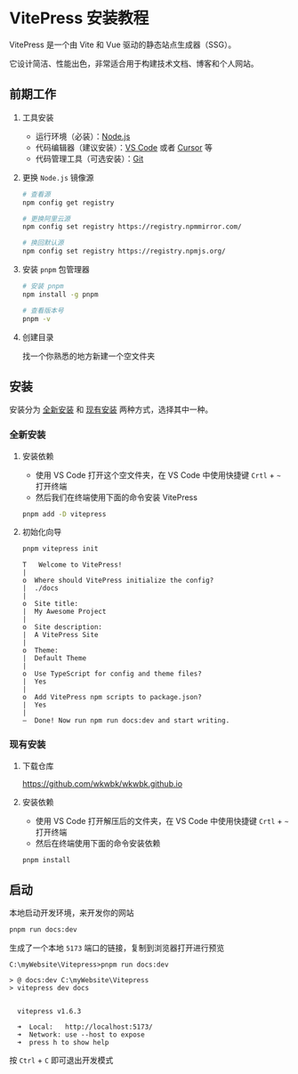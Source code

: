 # VitePress 安装教程

VitePress 是一个由 Vite 和 Vue 驱动的静态站点生成器（SSG）。

它设计简洁、性能出色，非常适合用于构建技术文档、博客和个人网站。

## 前期工作

1. 工具安装

    - 运行环境（必装）：[Node.js](https://nodejs.org/zh-cn/download)
    - 代码编辑器（建议安装）：[VS Code](https://code.visualstudio.com/) 或者 [Cursor](https://cursor.com/) 等
    - 代码管理工具（可选安装）：[Git](https://git-scm.com/downloads)

2. 更换 `Node.js` 镜像源

    ```bash
    # 查看源
    npm config get registry

    # 更换阿里云源
    npm config set registry https://registry.npmmirror.com/

    # 换回默认源
    npm config set registry https://registry.npmjs.org/
    ```

3. 安装 `pnpm` 包管理器

    ```bash
    # 安装 pnpm
    npm install -g pnpm

    # 查看版本号
    pnpm -v
    ```

4. 创建目录

    找一个你熟悉的地方新建一个空文件夹

## 安装

安装分为 [全新安装](#全新安装) 和 [现有安装](#现有安装) 两种方式，选择其中一种。

### 全新安装

1. 安装依赖

    - 使用 VS Code 打开这个空文件夹，在 VS Code 中使用快捷键 `Crtl` + `~` 打开终端
    - 然后我们在终端使用下面的命令安装 VitePress

    ```bash
    pnpm add -D vitepress
    ```

2. 初始化向导

    ```bash
    pnpm vitepress init
    ```

    ```bash:no-line-numbers {4}
    T   Welcome to VitePress!
    |
    o  Where should VitePress initialize the config?
    |  ./docs
    |
    o  Site title:
    |  My Awesome Project
    |
    o  Site description:
    |  A VitePress Site
    |
    o  Theme:
    |  Default Theme
    |
    o  Use TypeScript for config and theme files?
    |  Yes
    |
    o  Add VitePress npm scripts to package.json?
    |  Yes
    |
    —  Done! Now run npm run docs:dev and start writing.
    ```

### 现有安装

1. 下载仓库

    <https://github.com/wkwbk/wkwbk.github.io>

2. 安装依赖

    - 使用 VS Code 打开解压后的文件夹，在 VS Code 中使用快捷键 `Crtl` + `~` 打开终端
    - 然后在终端使用下面的命令安装依赖

    ```bash
    pnpm install
    ```

## 启动

本地启动开发环境，来开发你的网站

```bash
pnpm run docs:dev
```

生成了一个本地 `5173` 端口的链接，复制到浏览器打开进行预览

```bash:no-line-numbers{9}
C:\myWebsite\Vitepress>pnpm run docs:dev

> @ docs:dev C:\myWebsite\Vitepress
> vitepress dev docs


  vitepress v1.6.3

  ➜  Local:   http://localhost:5173/
  ➜  Network: use --host to expose
  ➜  press h to show help
```

按 `Ctrl` + `C` 即可退出开发模式
